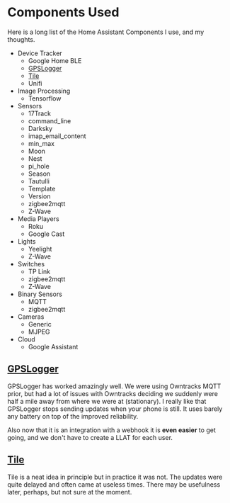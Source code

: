 # Components Used
Here is a long list of the Home Assistant Components I use, and my thoughts.

- Device Tracker
  - Google Home BLE
  - [GPSLogger](#gpslogger)
  - [Tile](#tile)
  - Unifi
- Image Processing
  - Tensorflow
- Sensors
  - 17Track
  - command_line
  - Darksky
  - imap_email_content
  - min_max
  - Moon
  - Nest
  - pi_hole
  - Season
  - Tautulli
  - Template
  - Version
  - zigbee2mqtt
  - Z-Wave
- Media Players
  - Roku
  - Google Cast
- Lights
  - Yeelight
  - Z-Wave
- Switches
  - TP Link
  - zigbee2mqtt
  - Z-Wave
- Binary Sensors
  - MQTT
  - zigbee2mqtt
- Cameras
  - Generic
  - MJPEG 
- Cloud
  - Google Assistant

## [GPSLogger]()
GPSLogger has worked amazingly well. We were using Owntracks MQTT prior, but had a lot of issues with Owntracks deciding we suddenly were half a mile away from where we were at (stationary). I really like that GPSLogger stops sending updates when your phone is still. It uses barely any battery on top of the improved reliability.

Also now that it is an integration with a webhook it is **even easier** to get going, and we don't have to create a LLAT for each user.

## [Tile]()
Tile is a neat idea in principle but in practice it was not. The updates were quite delayed and often came at useless times. There may be usefulness later, perhaps, but not sure at the moment.
